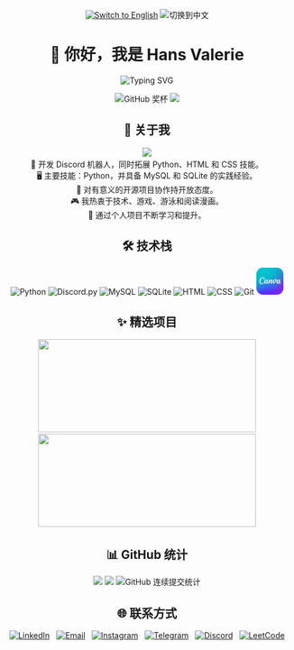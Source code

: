 <p align="center">
  <a href="/README.md"><img src="https://custom-icon-badges.demolab.com/badge/English-02A9EA.svg?logo=flag&logoColor=white" alt="Switch to English"></a>
  <img src="https://custom-icon-badges.demolab.com/badge/中文-AF1B3F.svg?logo=language&logoColor=white" alt="切换到中文">
</p>

<div align="center">

# 👋 你好，我是 Hans Valerie

<p align="center">
  <img src="https://readme-typing-svg.demolab.com?font=Microsoft+YaHei&size=24&pause=1000&color=5865F2&center=true&width=460&lines=%E5%B0%86%E6%83%B3%E6%B3%95%E8%BD%AC%E5%8C%96%E4%B8%BA%E8%87%AA%E5%8A%A8%E5%8C%96;%E6%B7%B1%E5%A4%9C%E7%BC%96%E7%A8%8B%EF%BC%8C%E6%AF%8F%E6%97%A5%E7%B2%BE%E8%BF%9B;%E6%B0%B8%E8%BF%9C%E6%B8%B4%E6%9C%9B%E5%AD%A6%E4%B9%A0%E6%96%B0%E4%BA%8B%E7%89%A9&v=4" alt="Typing SVG">
</p>


<picture>
<img src="https://github-profile-trophy.vercel.app/?username=Dendroculus&theme=tokyonight&no-frame=true&no-bg=true&margin-w=4&row=1&column=7" alt="GitHub 奖杯" />
<img src="https://github-readme-activity-graph.vercel.app/graph?username=Dendroculus&theme=tokyo-night&bg_color=0d1117&color=e2e8f0&line=0ea5e9&point=38bdf8&area=true&hide_border=true&hide_title=true&hide_legend=true" />
</picture>

</div>



<div align="center">

## 🔭 关于我

<div style="display: inline-block; text-align: center;">
<picture><img src="https://komarev.com/ghpvc/?username=Dendroculus&color=ff69b4&style=round&abbreviated=true" /> </picture>
<br>
🐍 开发 Discord 机器人，同时拓展 Python、HTML 和 CSS 技能。<br>
🖥️ 主要技能：Python，并具备 MySQL 和 SQLite 的实践经验。<br>
🤝 对有意义的开源项目协作持开放态度。<br>
🎮 我热衷于技术、游戏、游泳和阅读漫画。<br>
🎯 通过个人项目不断学习和提升。
</div>

</div>



<div align="center">

## 🛠️ 技术栈

<p>
  <picture>
  <img src="https://skillicons.dev/icons?i=python" alt="Python" />
  <img src="https://skillicons.dev/icons?i=discord" alt="Discord.py" />
  <img src="https://skillicons.dev/icons?i=mysql" alt="MySQL" />
  <img src="https://skillicons.dev/icons?i=sqlite" alt="SQLite" />
  <img src="https://skillicons.dev/icons?i=html" alt="HTML" />
  <img src="https://skillicons.dev/icons?i=css" alt="CSS" />
  <img src="https://skillicons.dev/icons?i=git" alt="Git" />
  <a href="https://www.canva.com" target="_blank">
    <img src="https://github.com/Dendroculus/Dendroculus/blob/main/assets/Canva_Logo.png?raw=true" width="48" height="48" alt="Canva" />
  </a>
  </picture>
</p>

</div>



<div align="center">

## ✨ 精选项目

<p>
  <a href="https://github.com/Dendroculus/AniAvatar"><img height="165" width="386"  src="https://github-dendroculus-readme-stats.vercel.app/api/pin/?username=Dendroculus&repo=AniAvatar&theme=omni&show_owner=true&border_color=B947B1&border_radius=20" /></a>
  <a href="https://github.com/Dendroculus/kurumi-discord-bot"><img height="165" width="386" src="https://github-dendroculus-readme-stats.vercel.app/api/pin/?username=Dendroculus&repo=kurumi-discord-bot&theme=omni&show_owner=true&border_color=B947B1&border_radius=20"/></a>
</p>

</div>



<div align="center">

## 📊 GitHub 统计

<p>
  <picture>
    <source media="(max-width: 768px)" srcset="https://github-dendroculus-readme-stats.vercel.app/api?username=Dendroculus&include_all_commits=true&show_icons=true&theme=tokyonight&cache_bust=1&border_color=0284c7&border_radius=20">
    <img height="165" src="https://github-dendroculus-readme-stats.vercel.app/api?username=Dendroculus&include_all_commits=true&show_icons=true&theme=tokyonight&cache_bust=1&border_color=0284c7&border_radius=25&locale=cn">
  </picture>
  <picture>
    <source media="(max-width: 768px)" srcset="https://github-dendroculus-readme-stats.vercel.app/api/top-langs/?username=Dendroculus&layout=compact&theme=tokyonight&langs_count=4&border_color=0284c7&border_radius=20">
    <img height="165" src="https://github-dendroculus-readme-stats.vercel.app/api/top-langs/?username=Dendroculus&layout=compact&theme=tokyonight&langs_count=8&border_color=0284c7&border_radius=20&card_width=320&locale=cn">
  </picture>
  <picture>
  <img
    src="https://github-readme-streak-stats-salesp07.vercel.app/?user=Dendroculus&theme=tokyonight&background=161b22&ring=60a5fa&fire=7dd3fc&currStreakLabel=60a5fa&sideNums=38bdf8&sideLabels=60a5fa&dates=94a3b8&border=3b82f6&stroke=0ea5e9&border_radius=20&locale=zh"
    onerror="this.onerror=null;
             this.src='https://nirzak-streak-stats.vercel.app/?user=Dendroculus&theme=tokyonight&background=161b22&ring=60a5fa&fire=7dd3fc&border=3b82f6&border_radius=20&locale=zh';
             this.onerror=function(){
               this.src='https://streak-stats.demolab.com/?user=Dendroculus&theme=tokyonight&background=161b22&border_radius=20&locale=zh';
             };"
    alt="GitHub 连续提交统计"
    height="165"
  />
  </picture>

</p>
</div>



<div align="center">

## 🌐 联系方式

<p>
  <a href="https://www.linkedin.com/in/hans-valerie/" target="_blank"><img src="https://cdn.jsdelivr.net/gh/devicons/devicon/icons/linkedin/linkedin-original.svg" alt="LinkedIn" width="38" height="38"/></a>
  &nbsp;
  <a href="mailto:metsuwork@gmail.com"><img src="https://cdn-icons-png.flaticon.com/512/732/732200.png" alt="Email" width="38" height="38/"/></a>
  &nbsp;
  <a href="https://www.instagram.com/hansv.va/" target="_blank"><img src="https://cdn-icons-png.flaticon.com/512/2111/2111463.png" alt="Instagram" width="38" height="38"/></a>
  &nbsp;
  <a href="https://t.me/HansValerie" target="_blank"><img src="https://github.com/user-attachments/assets/3eb0ab11-0da8-4559-962e-0b3b07ad4bb3" alt="Telegram" width="38" height="38"/></a>
  &nbsp;
  <a href="https://discord.com/users/955268891125375036"><img src="https://skillicons.dev/icons?i=discord" alt="Discord" width="38" height="38"/></a>
  &nbsp;
  <a href="https://leetcode.com/u/Dendroculus/" target="_blank"><img src="https://cdn.jsdelivr.net/gh/homarr-labs/dashboard-icons/svg/leetcode-dark.svg" alt="LeetCode" width="38" height="38"/></a>
</p>

</div>